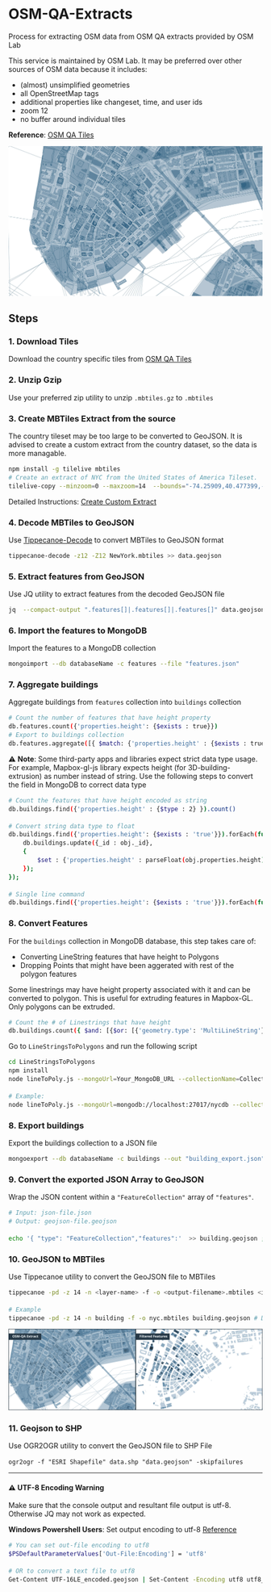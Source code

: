 # OSM-QA-Extracts
Process for extracting OSM data from OSM QA extracts provided by OSM Lab

This service is maintained by OSM Lab. It may be preferred over other sources of OSM data because it includes:
- (almost) unsimplified geometries
- all OpenStreetMap tags
- additional properties like changeset, time, and user ids
- zoom 12
- no buffer around individual tiles

**Reference**: [OSM QA Tiles](https://osmlab.github.io/osm-qa-tiles/)

![sample](img/sample.jpg)

## Steps

### 1.  Download Tiles
Download the country specific tiles from [OSM QA Tiles](https://osmlab.github.io/osm-qa-tiles/country.html)

### 2. Unzip Gzip
Use your preferred zip utility to unzip `.mbtiles.gz` to `.mbtiles`

### 3. Create MBTiles Extract from the source
The country tileset may be too large to be converted to GeoJSON. It is advised to create a custom extract from the country dataset, so the data is more managable.

```sh
npm install -g tilelive mbtiles
# Create an extract of NYC from the United States of America Tileset.
tilelive-copy --minzoom=0 --maxzoom=14  --bounds="-74.25909,40.477399,-73.700272,40.917577" united_states_of_america.mbtiles NewYork.mbtiles
```

Detailed Instructions: [Create Custom Extract](https://openmaptiles.org/docs/generate/create-custom-extract/)

### 4. Decode MBTiles to GeoJSON
Use [Tippecanoe-Decode](https://github.com/mapbox/tippecanoe#tippecanoe-decode) to convert MBTiles to GeoJSON format

```sh
tippecanoe-decode -z12 -Z12 NewYork.mbtiles >> data.geojson
```

### 5. Extract features from GeoJSON
Use JQ utility to extract features from the decoded GeoJSON file

```sh
jq  --compact-output ".features[]|.features[]|.features[]" data.geojson > features.json

```

### 6. Import the features to MongoDB 
Import the features to a MongoDB collection

```sh
mongoimport --db databaseName -c features --file "features.json"
```

### 7. Aggregate buildings
Aggregate buildings from `features` collection into `buildings` collection

```sh
# Count the number of features that have height property
db.features.count({'properties.height': {$exists : true}})
# Export to buildings collection
db.features.aggregate([{ $match: {'properties.height' : {$exists : true}} },{ $out: "buildings" }])
```

⚠️ **Note**: Some third-party apps and libraries expect strict data type usage. For example, Mapbox-gl-js library expects height (for 3D-building-extrusion) as number instead of string. Use the following steps to convert the field in MongoDB to correct data type

```sh
# Count the features that have height encoded as string
db.buildings.find({'properties.height' : {$type : 2} }).count()

# Convert string data type to float 
db.buildings.find({'properties.height': {$exists : 'true'}}).forEach(function(obj) {
	db.buildings.update({_id : obj._id},
	{
		$set : {'properties.height' : parseFloat(obj.properties.height)}
	});
});

# Single line command
db.buildings.find({'properties.height': {$exists : 'true'}}).forEach(function(obj) {db.buildings.update({_id : obj._id},{$set : {'properties.height' : parseFloat(obj.properties.height)}});});
```

### 8. Convert Features
For the `buildings` collection in MongoDB database, this step takes care of:
- Converting LineString features that have height to Polygons
- Dropping Points that might have been aggerated with rest of the polygon features

Some linestrings may have height property associated with it and can be converted to polygon. This is useful for extruding features in Mapbox-GL. Only polygons can be extruded.

```sh
# Count the # of Linestrings that have height
db.buildings.count({ $and: [{$or: [{'geometry.type': 'MultiLineString'},{'geometry.type': 'LineString'}]},{ 'properties.height': {$exists:true} }] })
```

Go to `LineStringsToPolygons` and run the following script

```sh
cd LineStringsToPolygons
npm install
node lineToPoly.js --mongoUrl=Your_MongoDB_URL --collectionName=Collection_Name

# Example:
node lineToPoly.js --mongoUrl=mongodb://localhost:27017/nycdb --collectionName=buildings
```

### 8. Export buildings
Export the buildings collection to a JSON file

```sh
mongoexport --db databaseName -c buildings --out "building_export.json" --jsonArray 
```

### 9. Convert the exported JSON Array to GeoJSON
Wrap the JSON content within a `"FeatureCollection"` array of `"features"`.

```sh
# Input: json-file.json 
# Output: geojson-file.geojson

echo '{ "type": "FeatureCollection","features":'  >> building.geojson ; cat  building_export.json >> building.geojson ; echo '}' >> building.geojson
```

### 10. GeoJSON to MBTiles
Use Tippecanoe utility to convert the GeoJSON file to MBTiles

```sh
tippecanoe -pd -z 14 -n <layer-name> -f -o <output-filename>.mbtiles <input-filename>.geojson # Drop all points, Max Zoom 14

# Example
tippecanoe -pd -z 14 -n building -f -o nyc.mbtiles building.geojson # Drop all points, Max Zoom 14
```
![output](img/osm-qa.jpg)

### 11. Geojson to SHP
Use OGR2OGR utility to convert the GeoJSON file to SHP File

`ogr2ogr -f "ESRI Shapefile" data.shp "data.geojson" -skipfailures`

---

#### ⚠️ UTF-8 Encoding Warning

 Make sure that the console output and resultant file output is utf-8. Otherwise JQ may not work as expected.

**Windows Powershell Users**: Set output encoding to utf-8 [Reference](https://stackoverflow.com/questions/40098771/changing-powershells-default-output-encoding-to-utf-8)

```sh
# You can set out-file encoding to utf8 
$PSDefaultParameterValues['Out-File:Encoding'] = 'utf8'

# OR to convert a text file to utf8
Get-Content UTF-16LE_encoded.geojson | Set-Content -Encoding utf8 utf8_encoded.geojson
```